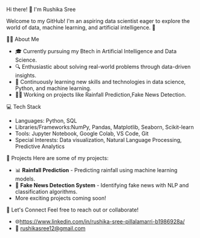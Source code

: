Hi there! 👋 I'm Rushika Sree

Welcome to my GitHub! I'm an aspiring data scientist eager to explore the world of data, machine learning, and artificial intelligence. 🌟 

 👩‍💻 About Me
- 🎓 Currently pursuing my Btech in Artificial Intelligence and Data Science.
- 🔍 Enthusiastic about solving real-world problems through data-driven insights.
- 🌱 Continuously learning new skills and technologies in data science, Python, and machine learning.
- 🧑‍🏭 Working on projects like Rainfall Prediction,Fake News Detection.

 💻 Tech Stack
- Languages: Python, SQL
- Libraries/Frameworks:NumPy, Pandas, Matplotlib, Seaborn, Scikit-learn
- Tools: Jupyter Notebook, Google Colab, VS Code, Git
- Special Interests: Data visualization, Natural Language Processing, Predictive Analytics

📂 Projects
Here are some of my projects:
- 📊 **Rainfall Prediction** - Predicting rainfall using machine learning models. 
- 📰 **Fake News Detection System** - Identifying fake news with NLP and classification algorithms.
- More exciting projects coming soon!

 🚀 Let's Connect
Feel free to reach out or collaborate!
- 🌐https://www.linkedin.com/in/rushika-sree-pillalamarri-b1986928a/
- 📧 rushikasree12@gmail.com
